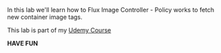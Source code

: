 

In this lab we'll learn how to Flux Image Controller - Policy works to fetch new container image tags.

This lab is part of my [Udemy Course](https://www.udemy.com/user/siddharth-barahalikar/)

**HAVE FUN**
